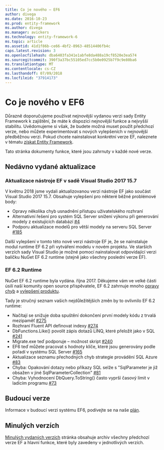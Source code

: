 ```yaml
---
title: Co je nového – EF6
author: divega
ms.date: 2016-10-23
ms.prod: entity-framework
ms.author: divega
ms.manager: avickers
ms.technology: entity-framework-6
ms.topic: article
ms.assetid: 41d1f86b-ce66-4bf2-8963-48514406fb4c
caps.latest.revision: 3
ms.openlocfilehash: dba6403fa341e1abfe8da488a19cf8520e3ea574
ms.sourcegitcommit: 390f3a37bc55105ed7cc5b0e0925b7f9c9e80ba6
ms.translationtype: MT
ms.contentlocale: cs-CZ
ms.lasthandoff: 07/09/2018
ms.locfileid: "37914173"
---
```

# <a name="whats-new-in-ef6"></a>Co je nového v EF6

Důrazně doporučujeme používat nejnovější vydanou verzi sady Entity Framework k zajištění, že máte k dispozici nejnovější funkce a nejvyšší stabilitu.
Uvědomujeme si však, že budete možná muset použít předchozí verze, nebo můžete experimentovat s nových vylepšeních v nejnovější předběžnou verzi.
Pokud chcete nainstalovat konkrétní verze EF, naleznete v tématu [získat Entity Framework](~/ef6/fundamentals/install.md).

Tato stránka dokumenty funkce, které jsou zahrnuty v každé nové verze.

## <a name="recent-releases"></a>Nedávno vydané aktualizace

### <a name="ef-tools-update-in-visual-studio-2017-157"></a>Aktualizace nástroje EF v sadě Visual Studio 2017 15.7

V květnu 2018 jsme vydali aktualizovanou verzi nástroje EF jako součást Visual Studio 2017 15.7.
Obsahuje vylepšení pro některé běžné problémové body:

- Opravy několika chyb usnadnění přístupu uživatelského rozhraní
- Alternativní řešení pro systém SQL Server snížení výkonu při generování modely z existujících databází [#4](https://github.com/aspnet/entityframework6/issues/4)
- Podporu aktualizace modelů pro větší modely na serveru SQL Server [#185](https://github.com/aspnet/EntityFramework6/issues/185)

Další vylepšení v tomto této nové verzi nástroje EF je, že se nainstaluje modul runtime EF 6.2 při vytváření modelu v novém projektu. Ve starších verzích sady Visual Studio je možné pomocí nainstalovat odpovídající verzi balíčku NuGet EF 6.2 runtime (stejně jako všechny poslední verze EF).

### <a name="ef-62-runtime"></a>EF 6.2 Runtime

NuGet EF 6.2 runtime byla vydána. října 2017.
Děkujeme vám ve velké části úsilí naší komunity open source přispěvatele, EF 6.2 zahrnuje mnoho [opravy chyb](https://github.com/aspnet/entityframework6/issues?utf8=%E2%9C%93&q=is%3Aissue%20milestone%3A6.2.0%20is%3Aclosed%20label%3Aclosed-fixed%20-label%3Aarea-tools%20label%3Atype-bug) a [vylepšení produktu](https://github.com/aspnet/entityframework6/issues?utf8=%E2%9C%93&q=is%3Aissue%20milestone%3A6.2.0%20is%3Aclosed%20label%3Aclosed-fixed%20-label%3Aarea-tools%20label%3Atype-enhancement%20).

Tady je stručný seznam vašich nejdůležitějších změn by to ovlivnilo EF 6.2 runtime:

- Načítají se snižuje doba spuštění dokončení první modely kódu z trvalá mezipaměť [#275](https://github.com/aspnet/EntityFramework6/issues/275)
- Rozhraní Fluent API definovat indexy [#274](https://github.com/aspnet/EntityFramework6/issues/274)
- DbFunctions.Like() povolit zápis dotazů LINQ, které přeložit jako v SQL [#241](https://github.com/aspnet/EntityFramework6/issues/241)
- Migrate.exe teď podporuje – možnost skript [#240](https://github.com/aspnet/EntityFramework6/issues/240)
- EF6 teď můžete pracovat s hodnoty klíče, které jsou generovány podle pořadí v systému SQL Server [#165](https://github.com/aspnet/EntityFramework6/issues/165)
- Aktualizace seznamu přechodných chyb strategie provádění SQL Azure [#83](https://github.com/aspnet/EntityFramework6/issues/83)
- Chyba: Opakování dotazy nebo příkazy SQL selže s "SqlParameter je již obsažen v jiné SqlParameterCollection" [#81](https://github.com/aspnet/EntityFramework6/issues/81)
- Chyba: Vyhodnocení DbQuery.ToString() často vyprší časový limit v ladicím programu [#73](https://github.com/aspnet/EntityFramework6/issues/73)

## <a name="future-releases"></a>Budoucí verze

Informace v budoucí verzi systému EF6, podívejte se na naše [plán](roadmap.md).

## <a name="past-releases"></a>Minulých verzích

[Minulých vydaných verzích](past-releases.md) stránka obsahuje archiv všechny předchozí verze EF a hlavní funkce, které byly zavedeny v jednotlivých verzích.
